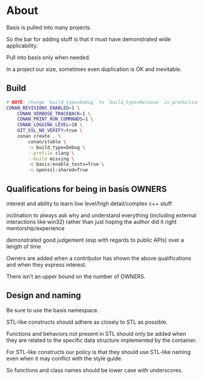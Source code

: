 # About

Basis is pulled into many projects.

So the bar for adding stuff is that it must have demonstrated wide applicability.

Pull into basis only when needed.

In a project our size, sometimes even duplication is OK and inevitable.

## Build

```bash
# NOTE: change `build_type=Debug` to `build_type=Release` in production
CONAN_REVISIONS_ENABLED=1 \
    CONAN_VERBOSE_TRACEBACK=1 \
    CONAN_PRINT_RUN_COMMANDS=1 \
    CONAN_LOGGING_LEVEL=10 \
    GIT_SSL_NO_VERIFY=true \
    conan create . \
        conan/stable \
        -s build_type=Debug \
        --profile clang \
        --build missing \
        -e basis:enable_tests=True \
        -o openssl:shared=True
```


## Qualifications for being in basis OWNERS

interest and ability to learn low level/high detail/complex c++ stuff

inclination to always ask why and understand everything (including external interactions like win32) rather than just hoping the author did it right
mentorship/experience

demonstrated good judgement (esp with regards to public APIs) over a length of time

Owners are added when a contributor has shown the above qualifications and when they express interest.

There isn't an upper bound on the number of OWNERS.

## Design and naming

Be sure to use the basis namespace.

STL-like constructs should adhere as closely to STL as possible.

Functions and behaviors not present in STL should only be added when they are related to the specific data structure implemented by the container.

For STL-like constructs our policy is that they should use STL-like naming even when it may conflict with the style guide.

So functions and class names should be lower case with underscores.

